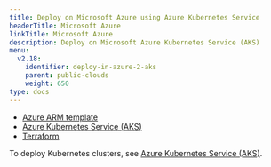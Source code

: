 ```yaml
---
title: Deploy on Microsoft Azure using Azure Kubernetes Service
headerTitle: Microsoft Azure
linkTitle: Microsoft Azure
description: Deploy on Microsoft Azure Kubernetes Service (AKS)
menu:
  v2.18:
    identifier: deploy-in-azure-2-aks
    parent: public-clouds
    weight: 650
type: docs
---
```


<ul class="nav nav-tabs-alt nav-tabs-yb">
  <li >
    <a href="../azure-arm/" class="nav-link">
      <i class="icon-shell"></i>
      Azure ARM template
    </a>
  </li>
  <li >
    <a href="../aks/" class="nav-link active">
      <i class="fa-regular fa-dharmachakra" aria-hidden="true"></i>
      Azure Kubernetes Service (AKS)
    </a>
  </li>
  <li>
    <a href="../terraform/" class="nav-link">
      <i class="icon-shell"></i>
      Terraform
    </a>
  </li>
</ul>

To deploy Kubernetes clusters, see [Azure Kubernetes Service (AKS)](../../../kubernetes/single-zone/aks/helm-chart/).
